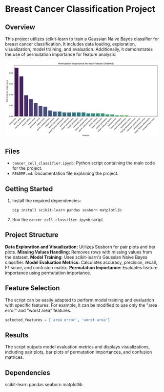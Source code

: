 # Breast Cancer Classification Project

## Overview
This project utilizes scikit-learn to train a Gaussian Naive Bayes classifier for breast cancer classification. It includes data loading, exploration, visualization, model training, and evaluation. Additionally, it demonstrates the use of permutation importance for feature analysis:


![Alt text](permutation_importances.png)

## Files
- `cancer_cell_classifier.ipynb`: Python script containing the main code for the project.
- `README.md`: Documentation file explaining the project.

## Getting Started
1. Install the required dependencies:
   ```bash
   pip install scikit-learn pandas seaborn matplotlib
   ```
2. Run the `cancer_cell_classifier.ipynb` script

## Project Structure

**Data Exploration and Visualization:** Utilizes Seaborn for pair plots and bar plots.
**Missing Values Handling:** Removes rows with missing values from the dataset.
**Model Training:** Uses scikit-learn's Gaussian Naive Bayes classifier.
**Model Evaluation Metrics:** Calculates accuracy, precision, recall, F1 score, and confusion matrix.
**Permutation Importance:** Evaluates feature importance using permutation importance.

## Feature Selection

The script can be easily adapted to perform model training and evaluation with specific features. For example, it can be modified to use only the "area error" and "worst area" features.

```python
selected_features = ['area error', 'worst area']
```
## Results

The script outputs model evaluation metrics and displays visualizations, including pair plots, bar plots of permutation importances, and confusion matrices.


## Dependencies

scikit-learn
pandas
seaborn
matplotlib
